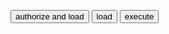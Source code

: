 <script src="https://apis.google.com/js/api.js"></script>
<script>
  /**
   * Sample JavaScript code for calendar.events.delete
   * See instructions for running APIs Explorer code samples locally:
   * https://developers.google.com/explorer-help/guides/code_samples#javascript
   */

  function authenticate() {
    return gapi.auth2.getAuthInstance()
        .signIn({scope: "https://www.googleapis.com/auth/calendar https://www.googleapis.com/auth/calendar.events"})
        .then(function() { console.log("Sign-in successful"); },
              function(err) { console.error("Error signing in", err); });
  }
  function loadClient() {
    gapi.client.setApiKey("AIzaSyDbIw2HzwKWmQY9o0h5UuZO6MCchQDCZbw");
    return gapi.client.load("https://content.googleapis.com/discovery/v1/apis/calendar/v3/rest")
        .then(function() { console.log("GAPI client loaded for API"); },
              function(err) { console.error("Error loading GAPI client for API", err); });
  }
  // Make sure the client is loaded and sign-in is complete before calling this method.
    function execute() {
        return gapi.client.calendar.events.delete({
        "calendarId": "hsh4you.de@gmail.com",
        "eventId": "q3cefoo1vkn4trjhp7dnf7cgjs"
        })
        .then(function(response) {
            // Handle the results here (response.result has the parsed body).
            console.log("Response", response);
        },
        function(err) { console.error("Execute error", err); });
    }
    gapi.load("client:auth2", function() {
    gapi.auth2.init({client_id: "507537180212-qsbotqfuclnk43ahrditstfgenaik7o4.apps.googleusercontent.com"});
  });
</script>
<button onclick="authenticate().then(loadClient)">authorize and load</button>
<button onclick="loadClient()">load</button>
<button onclick="execute()">execute</button>
